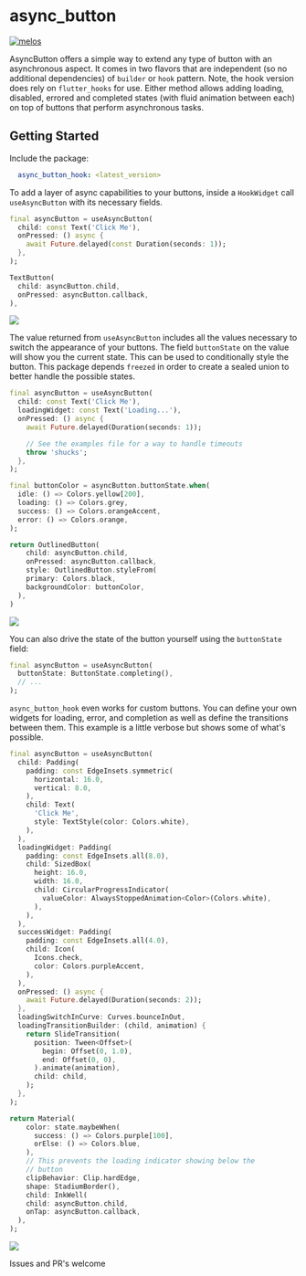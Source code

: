 # async_button

[![melos](https://img.shields.io/badge/maintained%20with-melos-f700ff.svg?style=flat-square)](https://github.com/invertase/melos)

AsyncButton offers a simple way to extend any type of button with an asynchronous aspect. It comes in two flavors that are independent (so no additional dependencies) of `builder` or `hook` pattern. Note, the hook version does rely on `flutter_hooks` for use. Either method allows adding loading, disabled, errored and completed states (with fluid animation between each) on top of buttons that perform asynchronous tasks.

## Getting Started

Include the package:

```yaml
  async_button_hook: <latest_version>
```

To add a layer of async capabilities to your buttons, inside a `HookWidget` call `useAsyncButton` with its necessary fields.

```dart
final asyncButton = useAsyncButton(
  child: const Text('Click Me'),
  onPressed: () async {
    await Future.delayed(const Duration(seconds: 1));
  },
);

TextButton(
  child: asyncButton.child,
  onPressed: asyncButton.callback,
),
```

<p>  
 <img src="https://github.com/Nolence/async_button_builder/blob/main/screenshots/ezgif-7-61c436edaec2.gif?raw=true"/>
</p>

The value returned from `useAsyncButton` includes all the values necessary to switch the appearance of your buttons. The field `buttonState` on the value will show you the current state. This can be used to conditionally style the button. This package depends `freezed` in order to create a sealed union to better handle the possible states.

```dart
final asyncButton = useAsyncButton(
  child: const Text('Click Me'),
  loadingWidget: const Text('Loading...'),
  onPressed: () async {
    await Future.delayed(Duration(seconds: 1));

    // See the examples file for a way to handle timeouts
    throw 'shucks';
  },
);

final buttonColor = asyncButton.buttonState.when(
  idle: () => Colors.yellow[200],
  loading: () => Colors.grey,
  success: () => Colors.orangeAccent,
  error: () => Colors.orange,
);

return OutlinedButton(
    child: asyncButton.child,
    onPressed: asyncButton.callback,
    style: OutlinedButton.styleFrom(
    primary: Colors.black,
    backgroundColor: buttonColor,
  ),
)
```

<p>  
 <img src="https://github.com/Nolence/async_button_builder/blob/main/screenshots/ezgif-7-a971c6afaabf.gif?raw=true"/>
</p>

You can also drive the state of the button yourself using the  `buttonState` field:

```dart
final asyncButton = useAsyncButton(
  buttonState: ButtonState.completing(),
  // ...
);
```

`async_button_hook` even works for custom buttons. You can define your own widgets for loading, error, and completion as well as define the transitions between them. This example is a little verbose but shows some of what's possible.


```dart
final asyncButton = useAsyncButton(
  child: Padding(
    padding: const EdgeInsets.symmetric(
      horizontal: 16.0,
      vertical: 8.0,
    ),
    child: Text(
      'Click Me',
      style: TextStyle(color: Colors.white),
    ),
  ),
  loadingWidget: Padding(
    padding: const EdgeInsets.all(8.0),
    child: SizedBox(
      height: 16.0,
      width: 16.0,
      child: CircularProgressIndicator(
        valueColor: AlwaysStoppedAnimation<Color>(Colors.white),
      ),
    ),
  ),
  successWidget: Padding(
    padding: const EdgeInsets.all(4.0),
    child: Icon(
      Icons.check,
      color: Colors.purpleAccent,
    ),
  ),
  onPressed: () async {
    await Future.delayed(Duration(seconds: 2));
  },
  loadingSwitchInCurve: Curves.bounceInOut,
  loadingTransitionBuilder: (child, animation) {
    return SlideTransition(
      position: Tween<Offset>(
        begin: Offset(0, 1.0),
        end: Offset(0, 0),
      ).animate(animation),
      child: child,
    );
  },
);

return Material(
    color: state.maybeWhen(
      success: () => Colors.purple[100],
      orElse: () => Colors.blue,
    ),
    // This prevents the loading indicator showing below the
    // button
    clipBehavior: Clip.hardEdge,
    shape: StadiumBorder(),
    child: InkWell(
    child: asyncButton.child,
    onTap: asyncButton.callback,
  ),
);
```

<p>  
 <img src="https://github.com/Nolence/async_button_builder/blob/main/screenshots/ezgif-7-4088c909ba83.gif?raw=true"/>
</p>

Issues and PR's welcome